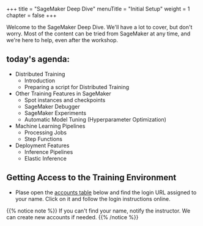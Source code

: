 +++
title = "SageMaker Deep Dive"
menuTitle = "Initial Setup"
weight = 1
chapter = false
+++

Welcome to the SageMaker Deep Dive. We'll have a lot to cover, but don't worry. Most of the content can be tried from SageMaker at any time, and we're here to help, even after the workshop.

## today's agenda:

- Distributed Training
  - Introduction
  - Preparing a script for Distributed Training
- Other Training Features in SageMaker
  - Spot instances and checkpoints
  - SageMaker Debugger
  - SageMaker Experiments
  - Automatic Model Tuning (Hyperparameter Optimization)
- Machine Learning Pipelines
  - Processing Jobs
  - Step Functions
- Deployment Features
  - Inference Pipelines
  - Elastic Inference

## Getting Access to the Training Environment

- Plase open the [accounts table](/files/accounts.pdf) below and find the login URL assigned to your name. Click on it and follow the login instructions online.

{{% notice note %}}
If you can't find your name, notify the instructor. We can create new accounts if needed.
{{% /notice %}}
